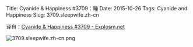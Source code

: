 Title: Cyanide & Happiness #3709：睡
Date: 2015-10-26
Tags: Cyanide and Happiness
Slug: 3709.sleepwife.zh-cn

译自：[Cyanide & Happiness #3709 - Explosm.net](http://explosm.net/comics/3709/)


![3709.sleepwife.zh-cn.png](/static/images/comics/3709.sleepwife.zh-cn.png)